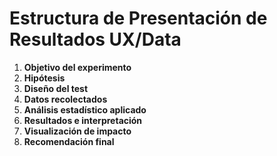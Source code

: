 # Estructura de Presentación de Resultados UX/Data

1. **Objetivo del experimento**
2. **Hipótesis**
3. **Diseño del test**
4. **Datos recolectados**
5. **Análisis estadístico aplicado**
6. **Resultados e interpretación**
7. **Visualización de impacto**
8. **Recomendación final**
